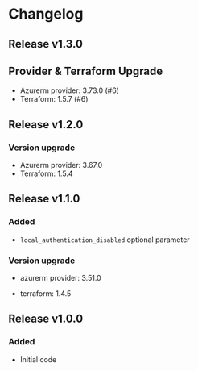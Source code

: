 # Changelog

## Release v1.3.0

## Provider & Terraform Upgrade
- Azurerm provider: 3.73.0 (#6)
- Terraform: 1.5.7 (#6)

   
## Release v1.2.0

### Version upgrade
- Azurerm provider: 3.67.0
- Terraform: 1.5.4
   
## Release v1.1.0

### Added

- `local_authentication_disabled` optional parameter

### Version upgrade

- azurerm provider: 3.51.0

- terraform: 1.4.5
   
## Release v1.0.0

### Added
- Initial code
   